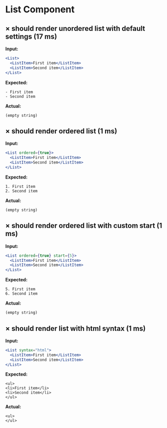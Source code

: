 # List Component

## × should render unordered list with default settings (17 ms)
**Input:**
```jsx
<List>
  <ListItem>First item</ListItem>
  <ListItem>Second item</ListItem>
</List>
```

**Expected:**
```
- First item
- Second item
```

**Actual:**
```
(empty string)
```

## × should render ordered list (1 ms)
**Input:**
```jsx
<List ordered={true}>
  <ListItem>First item</ListItem>
  <ListItem>Second item</ListItem>
</List>
```

**Expected:**
```
1. First item
2. Second item
```

**Actual:**
```
(empty string)
```

## × should render ordered list with custom start (1 ms)
**Input:**
```jsx
<List ordered={true} start={5}>
  <ListItem>First item</ListItem>
  <ListItem>Second item</ListItem>
</List>
```

**Expected:**
```
5. First item
6. Second item
```

**Actual:**
```
(empty string)
```

## × should render list with html syntax (1 ms)
**Input:**
```jsx
<List syntax="html">
  <ListItem>First item</ListItem>
  <ListItem>Second item</ListItem>
</List>
```

**Expected:**
```
<ul>
<li>First item</li>
<li>Second item</li>
</ul>
```

**Actual:**
```
<ul>
</ul>
```
